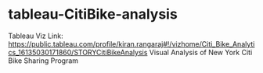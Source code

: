 # tableau-CitiBike-analysis
Tableau Viz Link: https://public.tableau.com/profile/kiran.rangaraj#!/vizhome/Citi_Bike_Analytics_16135030171860/STORYCitiBikeAnalysis
Visual Analysis of New York Citi Bike Sharing Program
